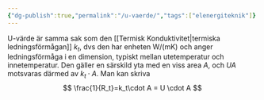 ```yaml
---
{"dg-publish":true,"permalink":"/u-vaerde/","tags":["elenergiteknik"]}
---
```


U-värde är samma sak som den [[Termisk Konduktivitet\|termiska ledningsförmågan]] $k_t$, dvs den har enheten W/(mK) och anger ledningsförmåga i en dimension, typiskt mellan utetemperatur och innetemperatur. Den gäller en särskild yta med en viss area $A$, och $UA$ motsvaras därmed av $k_t\cdot A$. Man kan skriva
$$
\frac{1}{R_t}=k_t\cdot A = U \cdot A
$$



